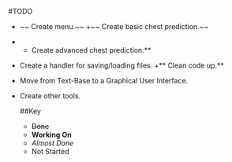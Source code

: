 #TODO
+ ~~ Create menu.~~
+~~ Create basic chest prediction.~~
+ * Create advanced chest prediction.**
+ Create a handler for saving/loading files.
+** Clean code up.**
+ Move from Text-Base to a Graphical User Interface.
+ Create other tools. 

  ##Key

  + ~~Done~~
  + **Working On**
  + *Almost Done*
  +  Not Started






